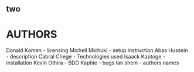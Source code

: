 ## two
# AUTHORS
Donald Komen - licensing
Michell Michuki - setup instruction
Abas Hussein - description
Cabral Chege - Technologies used 
Isaack Kaptoge - installation 
Kevin Othira - BDD
Kaphie - bugs
Ian shem - authors names
